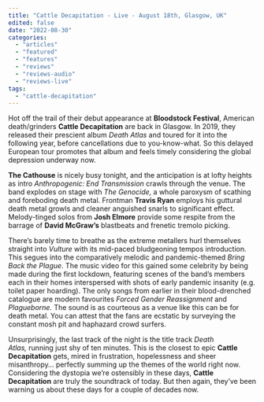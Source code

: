 ```yaml
---
title: "Cattle Decapitation - Live - August 18th, Glasgow, UK"
edited: false
date: "2022-08-30"
categories:
  - "articles"
  - "featured"
  - "features"
  - "reviews"
  - "reviews-audio"
  - "reviews-live"
tags:
  - "cattle-decapitation"
---
```


Hot off the trail of their debut appearance at **Bloodstock Festival**, American death/grinders **Cattle Decapitation** are back in Glasgow. In 2019, they released their prescient album _Death_ _Atlas_ and toured for it into the following year, before cancellations due to you-know-what. So this delayed European tour promotes that album and feels timely considering the global depression underway now.

**The Cathouse** is nicely busy tonight, and the anticipation is at lofty heights as intro _Anthropogenic: End Transmission_ crawls through the venue. The band explodes on stage with _The Genocide,_ a whole paroxysm of scathing and foreboding death metal. Frontman **Travis Ryan** employs his guttural death metal growls and cleaner anguished snarls to significant effect. Melody-tinged solos from **Josh Elmore** provide some respite from the barrage of **David McGraw’s** blastbeats and frenetic tremolo picking.

There’s barely time to breathe as the extreme metallers hurl themselves straight into _Vulture_ with its mid-paced bludgeoning tempos introduction. This segues into the comparatively melodic and pandemic-themed _Bring Back the Plague_. The music video for this gained some celebrity by being made during the first lockdown, featuring scenes of the band’s members each in their homes interspersed with shots of early pandemic insanity (e.g. toilet paper hoarding). The only songs from earlier in their blood-drenched catalogue are modern favourites _Forced Gender_ _Reassignment_ and _Plagueborne._ The sound is as courteous as a venue like this can be for death metal. You can attest that the fans are ecstatic by surveying the constant mosh pit and haphazard crowd surfers.

Unsurprisingly, the last track of the night is the title track _Death Atlas,_ running just shy of ten minutes. This is the closest to epic **Cattle Decapitation** gets, mired in frustration, hopelessness and sheer misanthropy… perfectly summing up the themes of the world right now. Considering the dystopia we’re ostensibly in these days, **Cattle Decapitation** are truly the soundtrack of today. But then again, they’ve been warning us about these days for a couple of decades now.
